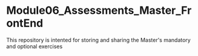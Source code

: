 # Module06_Assessments_Master_FrontEnd
This repository is intented for storing and sharing the Master's mandatory and optional exercises

